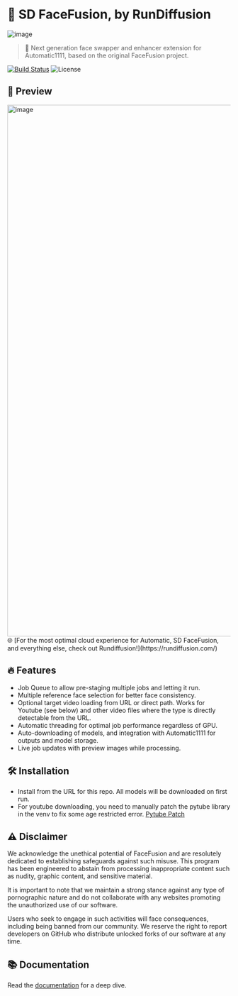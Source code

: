 🌟 **SD FaceFusion, by RunDiffusion**
==========

![image](https://github.com/runnitai/sd_facefusion/assets/1633844/bbfa6b69-c8db-4089-81df-048dd6fe89a5)

> 🚀 Next generation face swapper and enhancer extension for Automatic1111, based on the original FaceFusion project.

[![Build Status](https://img.shields.io/github/actions/workflow/status/facefusion/facefusion/ci.yml.svg?branch=master)](https://github.com/facefusion/facefusion/actions?query=workflow:ci)
![License](https://img.shields.io/badge/license-MIT-brightgreen)


👀 **Preview**
-------

<img width="1199" alt="image" src="https://github.com/runnitai/sd_facefusion/assets/1633844/7534bc81-1305-427e-b6e8-1b6e0617397c">
🌐 [For the most optimal cloud experience for Automatic, SD FaceFusion, and everything else, check out Rundiffusion!](https://rundiffusion.com/)


🔥 **Features**
--------
- Job Queue to allow pre-staging multiple jobs and letting it run.
- Multiple reference face selection for better face consistency.
- Optional target video loading from URL or direct path. Works for Youtube (see below) and other video files where the type is directly detectable from the URL.
- Automatic threading for optimal job performance regardless of GPU.
- Auto-downloading of models, and integration with Automatic1111 for outputs and model storage.
- Live job updates with preview images while processing.



🛠 **Installation**
------------

- Install from the URL for this repo. All models will be downloaded on first run.
- For youtube downloading, you need to manually patch the pytube library in the venv to fix some age restricted error.
  [Pytube Patch](https://github.com/pytube/pytube/pull/1790/files)

⚠️ **Disclaimer**
----------

We acknowledge the unethical potential of FaceFusion and are resolutely dedicated to establishing safeguards against such misuse. This program has been engineered to abstain from processing inappropriate content such as nudity, graphic content, and sensitive material.

It is important to note that we maintain a strong stance against any type of pornographic nature and do not collaborate with any websites promoting the unauthorized use of our software.

Users who seek to engage in such activities will face consequences, including being banned from our community. We reserve the right to report developers on GitHub who distribute unlocked forks of our software at any time.


📚 **Documentation**
-------------

Read the [documentation](https://docs.facefusion.io) for a deep dive.
